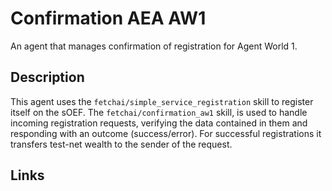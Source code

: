 # Confirmation AEA AW1

An agent that manages confirmation of registration for Agent World 1.

## Description

This agent uses the `fetchai/simple_service_registration` skill to register itself on the sOEF. The `fetchai/confirmation_aw1` skill, is used to handle incoming registration requests, verifying the data contained in them and responding with an outcome (success/error). For successful registrations it transfers test-net wealth to the sender of the request.

## Links
